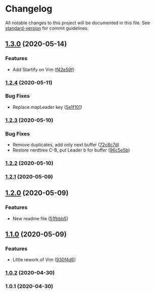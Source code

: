 # Changelog

All notable changes to this project will be documented in this file. See [standard-version](https://github.com/conventional-changelog/standard-version) for commit guidelines.

## [1.3.0](https://github.com/AlexLombry/dotfiles/compare/v1.2.4...v1.3.0) (2020-05-14)


### Features

* Add Startify on Vim ([f42e59f](https://github.com/AlexLombry/dotfiles/commit/f42e59f01d0556710fb3f961d0d1a768b6bcf37f))

### [1.2.4](https://github.com/AlexLombry/dotfiles/compare/v1.2.3...v1.2.4) (2020-05-11)


### Bug Fixes

* Replace mapLeader key ([5e1f101](https://github.com/AlexLombry/dotfiles/commit/5e1f1014048e4a21343c8cb2672db735ccb175bf))

### [1.2.3](https://github.com/AlexLombry/dotfiles/compare/v1.2.2...v1.2.3) (2020-05-10)


### Bug Fixes

* Remove duplicates, add only next buffer ([72c8c7d](https://github.com/AlexLombry/dotfiles/commit/72c8c7d5151927adf0c06288bc477addb96780a1))
* Restore nerdtree C-B, put Leader b for buffer ([96c5e5b](https://github.com/AlexLombry/dotfiles/commit/96c5e5b1275b2d74c1d9331f3e0d6c231b115a07))

### [1.2.2](https://github.com/AlexLombry/dotfiles/compare/v1.2.1...v1.2.2) (2020-05-10)

### [1.2.1](https://github.com/AlexLombry/dotfiles/compare/v1.2.0...v1.2.1) (2020-05-09)

## [1.2.0](https://github.com/AlexLombry/dotfiles/compare/v1.1.0...v1.2.0) (2020-05-09)


### Features

* New readme file ([51fbbb5](https://github.com/AlexLombry/dotfiles/commit/51fbbb5c93a4a485e1e2f40db8b11b56d9e93852))

## [1.1.0](https://github.com/AlexLombry/dotfiles/compare/v1.0.1...v1.1.0) (2020-05-09)


### Features

* Little rework of Vim ([930f4d6](https://github.com/AlexLombry/dotfiles/commit/930f4d6233b6d17253dcb1fca4786a409ea23889))

### [1.0.2](https://github.com/AlexLombry/dotfiles/compare/v1.0.1...v1.0.2) (2020-04-30)

### 1.0.1 (2020-04-30)
